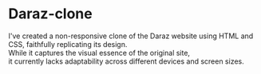 # Daraz-clone
I've created a non-responsive clone of the Daraz website using HTML and CSS, faithfully replicating its design. 
<br>
While it captures the visual essence of the original site,
<br>
it currently lacks adaptability across different devices and screen sizes.
